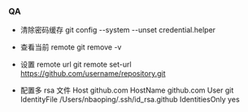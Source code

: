 ### QA

- 清除密码缓存
  git config --system --unset credential.helper

- 查看当前 remote
  git remove -v

- 设置 remote url
  git remote set-url https://github.com/username/repository.git

- 配置多 rsa 文件
  Host github.com
  HostName github.com
  User git
  IdentityFile /Users/nbaoping/.ssh/id_rsa.github
  IdentitiesOnly yes
